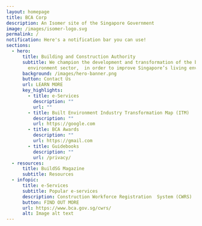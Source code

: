 ```yaml
---
layout: homepage
title: BCA Corp
description: An Isomer site of the Singapore Government
image: /images/isomer-logo.svg
permalink: /
notification: Here's a notification bar you can use!
sections:
  - hero:
      title: Building and Construction Authority
      subtitle: We champion the development and transformation of the built
        environment sector,  in order to improve Singapore’s living environment
      background: /images/hero-banner.png
      button: Contact Us
      url: LEARN MORE
      key_highlights:
        - title: e-Services
          description: ""
          url: ""
        - title: Built Environment Industry Transformation Map (ITM)
          description: ""
          url: https://google.com
        - title: BCA Awards
          description: ""
          url: https://gmail.com
        - title: Guidebooks
          description: ""
          url: /privacy/
  - resources:
      title: BuildSG Magazine
      subtitle: Resources
  - infopic:
      title: e-Services
      subtitle: Popular e-services
      description: Construction Workforce Registration  System (CWRS)
      button: FIND OUT MORE
      url: https://www.bca.gov.sg/cwrs/
      alt: Image alt text
---
```


